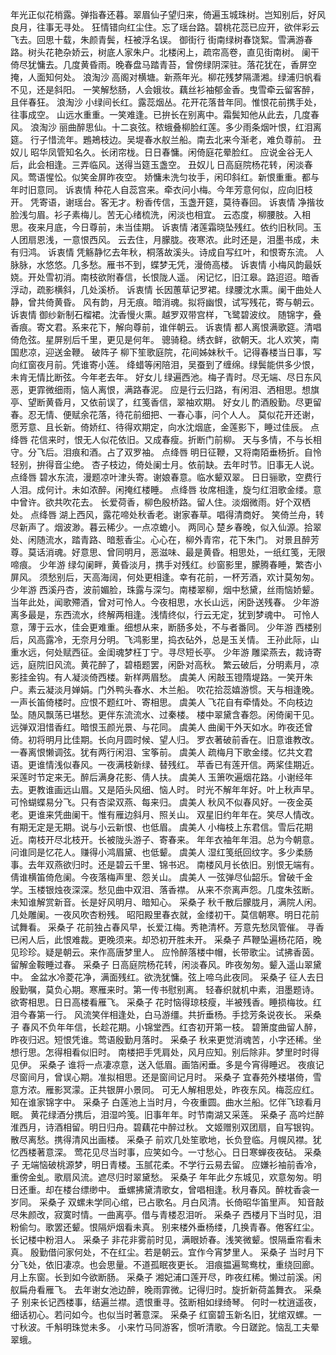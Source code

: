 <!-- { "loadSidebar": true } -->
年光正似花梢露。弹指春还暮。翠眉仙子望归来，倚遍玉城珠树。岂知别后，好风良月，往事无寻处。 
狂情错向红尘住。忘了瑶台路。碧桃花蕊已应开，欲伴彩云飞去。回思十载，朱颜青鬓，枉被浮名误。 
御街行
街南绿树春饶絮。雪满游春路。树头花艳杂娇云，树底人家朱户。北楼闲上，疏帘高卷，直见街南树。 
阑干倚尽犹慵去。几度黄昏雨。晚春盘马踏青苔，曾傍绿阴深驻。落花犹在，香屏空掩，人面知何处。 
浪淘沙
高阁对横塘。新燕年光。柳花残梦隔潇湘。绿浦归帆看不见，还是斜阳。 
一笑解愁肠，人会娥妆。藕丝衫袖郁金香。曳雪牵云留客醉，且伴春狂。 
浪淘沙
小绿间长红。露蕊烟丛。花开花落昔年同。惟恨花前携手处，往事成空。 
山远水重重。一笑难逢。已拚长在别离中。霜鬓知他从此去，几度春风。 
浪淘沙
丽曲醉思仙。十二哀弦。秾蛾叠柳脸红莲。多少雨条烟叶恨，红泪离筵。 
行子惜流年。鶗鴂枝边。吴堤春水舣兰船。南去北来今渐老，难负尊前。 
丑奴儿
昭华凤管知名久。长闭帘栊。日日春慵。闲倚庭花晕脸红。 
应说金谷无人后，此会相逢。三弄临风。送得当筵玉盏空。 
丑奴儿
日高庭院杨花转，闲淡春风。莺语惺忪。似笑金屏昨夜空。 
娇慵未洗匀妆手，闲印斜红。新恨重重。都与年时旧意同。 
诉衷情
种花人自蕊宫来。牵衣问小梅。今年芳意何似，应向旧枝开。 
凭寄语，谢瑶台。客无才。粉香传信，玉盏开筵，莫待春回。 
诉衷情
净揩妆脸浅匀眉。衫子素梅儿。苦无心绪梳洗，闲淡也相宜。 
云态度，柳腰肢。入相思。夜来月底，今日尊前，未当佳期。 
诉衷情
渚莲霜晓坠残红。依约旧秋同。玉人团扇恩浅，一意恨西风。 
云去住，月朦胧。夜寒浓。此时还是，泪墨书成，未有归鸿。 
诉衷情
凭觞静忆去年秋，桐落故溪头。诗成自写红叶，和恨寄东流。 
人脉脉，水悠悠。几多愁。雁书不到，蝶梦无凭，漫倚高楼。 
诉衷情
小梅风韵最妖娆。开处雪初消。南枝欲附春信，长恨陇人遥。 
闲记忆，旧江皋。路迢迢。暗香浮动，疏影横斜，几处溪桥。 
诉衷情
长因蕙草记罗裙。绿腰沈水熏。阑干曲处人静，曾共倚黄昏。 
风有韵，月无痕。暗消魂。拟将幽恨，试写残花，寄与朝云。 
诉衷情
御纱新制石榴裙。沈香慢火熏。越罗双带宫样，飞鹭碧波纹。 
随锦字，叠香痕。寄文君。系来花下，解向尊前，谁伴朝云。 
诉衷情
都人离恨满歌筵。清唱倚危弦。星屏别后千里，更见是何年。 
骢骑稳。绣衣鲜，欲朝天。北人欢笑，南国悲凉，迎送金鞭。 
破阵子
柳下笙歌庭院，花间姊妹秋千。记得春楼当日事，写向红窗夜月前。凭谁寄小莲。 
绛蜡等闲陪泪，吴蚕到了缠绵。绿鬓能供多少恨，未肯无情比断弦。今年老去年。 
好女儿
绿遍西池。梅子青时。尽无端、尽日东风恶，更霏微细雨，恼人离恨，满路春泥。 
应是行云归路，有闲泪、洒相思。想旗亭、望断黄昏月，又依前误了，红笺香信，翠袖欢期。 
好女儿
酌酒殷勤。尽更留春。忍无情、便赋余花落，待花前细把、一春心事，问个人人。 
莫似花开还谢，愿芳意、且长新。倚娇红、待得欢期定，向水沈烟底，金莲影下，睡过佳辰。 
点绛唇
花信来时，恨无人似花依旧。又成春瘦。折断门前柳。 
天与多情，不与长相守。分飞后。泪痕和酒。占了双罗袖。 
点绛唇
明日征鞭，又将南陌垂杨折。自怜轻别，拚得音尘绝。 
杏子枝边，倚处阑士月。依前缺。去年时节。旧事无人说。 
点绛唇
碧水东流，漫题凉叶津头寄。谢娘春意。临水颦双翠。 
日日骊歌，空费行人泪。成何计。未如浓醉。闲掩红楼睡。 
点绛唇
妆席相逢，旋匀红泪歌金缕。意中曾许。欲共吹花去。 
长爱荷香，柳色殷桥路。留人住。淡烟微雨。好个双栖处。 
点绛唇
湖上西风，露花啼处秋香老。谢家春草。唱得清商好。 
笑倚兰舟，转尽新声了。烟波渺。暮云稀少。一点凉蟾小。 
两同心
楚乡春晚，似入仙源。拾翠处、闲随流水，踏青路、暗惹香尘。心心在，柳外青帘，花下朱门。 
对景且醉芳尊。莫话消魂。好意思、曾同明月，恶滋味、最是黄昏。相思处，一纸红笺，无限啼痕。 
少年游
绿勾阑畔，黄昏淡月，携手对残红。纱窗影里，朦腾春睡，繁杏小屏风。 
须愁别后，天高海阔，何处更相逢。幸有花前，一杯芳酒，欢计莫匆匆。 
少年游
西溪丹杏，波前媚脸，珠露与深匀。南楼翠柳，烟中愁黛，丝雨恼娇颦。 
当年此处，闻歌殢酒，曾对可怜人。今夜相思，水长山远，闲卧送残春。 
少年游
离多最是，东西流水，终解两相逢。浅情终似，行云无定，犹到梦魂中。 
可怜人意，薄于云水，佳会更难重。细想从来，断肠多处，不与者番同。 
少年游
西楼别后，风高露冷，无奈月分明。飞鸿影里，捣衣砧外，总是玉关情。 
王孙此际，山重水远，何处赋西征。金闺魂梦枉丁宁。寻尽短长亭。 
少年游
雕梁燕去，裁诗寄远，庭院旧风流。黄花醉了，碧梧题罢，闲卧对高秋。 
繁云破后，分明素月，凉影挂金钩。有人凝淡倚西楼。新样两眉愁。 
虞美人
闲敲玉镫隋堤路。一笑开朱户。素云凝淡月婵娟。门外鸭头春水、木兰船。 
吹花拾蕊嬉游惯。天与相逢晚。一声长笛倚楼时。应恨不题红叶、寄相思。 
虞美人
飞花自有牵情处。不向枝边坠。随风飘荡已堪愁。更伴东流流水、过秦楼。 
楼中翠黛含春怨。闲倚阑干见。远弹双泪惜香红。暗恨玉颜光景、与花同。 
虞美人
曲阑干外天如水。昨夜还曾倚。初将明月比佳期。长向月圆时候、望人归。 
罗衣著破前香在。旧意谁教改。一春离恨懒调弦。犹有两行闲泪、宝筝前。 
虞美人
疏梅月下歌金缕。忆共文君语。更谁情浅似春风。一夜满枝新绿、替残红。 
苹香已有莲开信。两桨佳期近。采莲时节定来无。醉后满身花影、倩人扶。 
虞美人
玉箫吹遍烟花路。小谢经年去。更教谁画远山眉。又是陌头风细、恼人时。 
时光不解年年好。叶上秋声早。可怜蝴蝶易分飞。只有杏梁双燕、每来归。 
虞美人
秋风不似春风好。一夜金英老。更谁来凭曲阑干。惟有雁边斜月、照关山。 
双星旧约年年在。笑尽人情改。有期无定是无期。说与小云新恨、也低眉。 
虞美人
小梅枝上东君信。雪后花期近。南枝开尽北枝开。长被陇头游子、寄春来。 
年年衣袖年年泪。总为今朝意。问谁同是忆花人。赚得小鸿眉黛、也低颦。 
虞美人
湿红笺纸回纹字。多少柔肠事。去年双燕欲归时。还是碧云千里、锦书迟。 
南楼风月长依旧。别恨无端有。倩谁横笛倚危阑。今夜落梅声里、怨关山。 
虞美人
一弦弹尽仙韶乐。曾破千金学。玉楼银烛夜深深。愁见曲中双泪、落香襟。 
从来不奈离声怨。几度朱弦断。未知谁解赏新音。长是好风明月、暗知心。 
采桑子
秋千散后朦胧月，满院人闲。几处雕阑。一夜风吹杏粉残。 
昭阳殿里春衣就，金缕初干。莫信朝寒。明日花前试舞看。 
采桑子
花前独占春风早，长爱江梅。秀艳清杯。芳意先愁凤管催。 
寻香已闲人后，此恨难裁。更晚须来。却恐初开胜未开。 
采桑子
芦鞭坠遍杨花陌，晚见珍珍。疑是朝云。来作高唐梦里人。 
应怜醉落楼中帽，长带歌尘。试拂香茵。留解金鞍睡过春。 
采桑子
日高庭院杨花转，闲淡春风。昨夜匆匆。颦入遥山翠黛中。 
金盆水冷菱花净，满面残红。欲洗犹慵。弦上啼乌此夜同。 
采桑子
征人去日殷勤嘱，莫负心期。寒雁来时。第一传书慰别离。 
轻春织就机中素，泪墨题诗。欲寄相思。日日高楼看雁飞。 
采桑子
花时恼得琼枝瘦，半被残香。睡损梅妆。红泪今春第一行。 
风流笑伴相逢处，白马游缰。共折垂杨。手捻芳条说夜长。 
采桑子
春风不负年年信，长趁花期。小锦堂西。红杏初开第一枝。 
碧箫度曲留人醉，昨夜归迟。短恨凭谁。莺语殷勤月落时。 
采桑子
秋来更觉消魂苦，小字还稀。坐想行思。怎得相看似旧时。 
南楼把手凭肩处，风月应知。别后除非。梦里时时得见伊。 
采桑子
谁将一点凄凉意，送入低眉。画箔闲垂。多是今宵得睡迟。 
夜痕记尽窗间月，曾误心期。准拟相思。还是窗间记月时。 
采桑子
宜春苑外楼堪倚，雪意方浓。雁影冥濛。正共银屏小景同。 
可无人解相思处，昨夜东风。梅蕊应红。知在谁家锦字中。 
采桑子
白莲池上当时月，今夜重圆。曲水兰船。忆伴飞琼看月眠。 
黄花绿酒分携后，泪湿吟笺。旧事年年。时节南湖又采莲。 
采桑子
高吟烂醉淮西月，诗酒相留。明日归舟。碧藕花中醉过秋。 
文姬赠别双团扇，自写银钩。散尽离愁。携得清风出画楼。 
采桑子
前欢几处笙歌地，长负登临。月幌风襟。犹忆西楼著意深。 
莺花见尽当时事，应笑如今。一寸愁心。日日寒蝉夜夜砧。 
采桑子
无端恼破桃源梦，明日青楼。玉腻花柔。不学行云易去留。 
应嫌衫袖前香冷，重傍金虬。歌扇风流。遮尽归时翠黛愁。 
采桑子
年年此夕东城见，欢意匆匆。明日还重。却在楼台缥缈中。 
垂螺拂黛清歌女，曾唱相逢。秋月春风。醉枕香衾一岁同。 
采桑子
双螺未学同心绾，已占歌名。月白风清。长倚昭华笛里声。 
知音敲尽朱颜改，寂寞时情。一曲离亭。借与青楼忍泪听。 
采桑子
西楼月下当时见，泪粉偷匀。歌罢还颦。恨隔炉烟看未真。 
别来楼外垂杨缕，几换青春。倦客红尘。长记楼中粉泪人。 
采桑子
非花非雾前时见，满眼娇春。浅笑微颦。恨隔垂帘看未真。 
殷勤借问家何处，不在红尘。若是朝云。宜作今宵梦里人。 
采桑子
当时月下分飞处，依旧凄凉。也会思量。不道孤眠夜更长。 
泪痕揾遍鸳鸯枕，重绕回廊。月上东窗。长到如今欲断肠。 
采桑子
湘妃浦口莲开尽，昨夜红稀。懒过前溪。闲舣扁舟看雁飞。 
去年谢女池边醉，晚雨霏微。记得归时。旋折新荷盖舞衣。 
采桑子
别来长记西楼事，结遍兰襟。遗恨重寻。弦断相如绿绮琴。 
何时一枕逍遥夜，细话初心。若问如今。也似当时著意深。 
采桑子
红窗碧玉新名旧，犹绾双螺。一寸秋波。千斛明珠觉未多。 
小来竹马同游客，惯听清歌。今日蹉跎。恼乱工夫晕翠蛾。 
